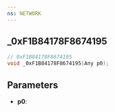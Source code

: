 ```yaml
---
ns: NETWORK
---
```

## _0xF1B84178F8674195

```c
// 0xF1B84178F8674195
void _0xF1B84178F8674195(Any p0);
```

## Parameters
* **p0**:
